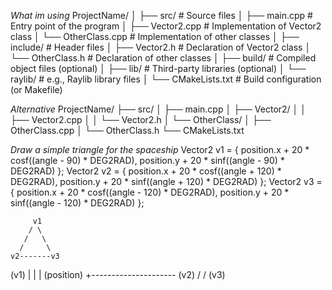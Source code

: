 *What im using*
ProjectName/
│
├── src/                 # Source files
│   ├── main.cpp         # Entry point of the program
│   ├── Vector2.cpp      # Implementation of Vector2 class
│   └── OtherClass.cpp   # Implementation of other classes
│
├── include/             # Header files
│   ├── Vector2.h        # Declaration of Vector2 class
│   └── OtherClass.h     # Declaration of other classes
│
├── build/               # Compiled object files (optional)
│
├── lib/                 # Third-party libraries (optional)
│   └── raylib/          # e.g., Raylib library files
│
└── CMakeLists.txt       # Build configuration (or Makefile)

*Alternative*
ProjectName/
├── src/
│   ├── main.cpp
│   ├── Vector2/
│   │   ├── Vector2.cpp
│   │   └── Vector2.h
│   └── OtherClass/
│       ├── OtherClass.cpp
│       └── OtherClass.h
└── CMakeLists.txt

*Draw a simple triangle for the spaceship*
Vector2 v1 = { position.x + 20 * cosf((angle - 90) * DEG2RAD), position.y + 20 * sinf((angle - 90) * DEG2RAD) };
Vector2 v2 = { position.x + 20 * cosf((angle + 120) * DEG2RAD), position.y + 20 * sinf((angle + 120) * DEG2RAD) };
Vector2 v3 = { position.x + 20 * cosf((angle - 120) * DEG2RAD), position.y + 20 * sinf((angle - 120) * DEG2RAD) }; 

         v1
        / \
       /   \
      /     \
    v2-------v3


  (v1)
     |
     |
     |     (position)
     +--------------------- (v2)
    /
   /
(v3)
